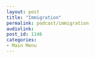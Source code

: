```yaml
---
layout: post
title: "Immigration"
permalink: podcast/immigration
audiolink: 
post_id: 1146
categories: 
- Main Menu
---
```



